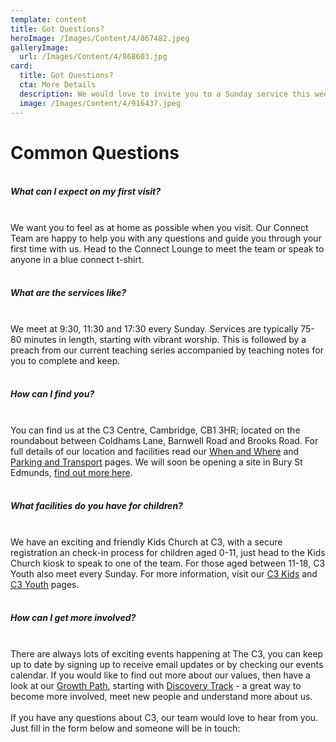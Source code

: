```yaml
---
template: content
title: Got Questions?
heroImage: /Images/Content/4/867482.jpeg
galleryImage:
  url: /Images/Content/4/868603.jpg
card:
  title: Got Questions?
  cta: More Details
  description: We would love to invite you to a Sunday service this week. If you have questions, you can find out about what to expect on your first visit here
  image: /Images/Content/4/916437.jpeg
---
```


<div id="ctl00_ctl00_cphBody_ctl04_elFormContents"><h1 class="section-title">
Common Questions</h1>

<h5>
<br/>
What can I expect on my first visit?</h5>
<br/>
We want you to feel as at home as possible when you visit. Our Connect Team are happy to help you with any questions and guide you through your first time with us. Head to the Connect Lounge to meet the team or speak to anyone in a blue connect t-shirt.<br/>
 
<h5>
What are the services like?</h5>
<br/>
We meet at 9:30, 11:30 and 17:30 every Sunday. Services are typically 75-80 minutes in length, starting with vibrant worship. This is followed by a preach from our current teaching series accompanied by teaching notes for you to complete and keep.<br/>
 
<h5>
How can I find you?</h5>
<br/>
You can find us at the C3 Centre, Cambridge, CB1 3HR; located on the roundabout between Coldhams Lane, Barnwell Road and Brooks Road. For full details of our location and facilities read our <a href="/newtochurch/c3cambridge/">When and Where</a> and <a href="/newtochurch/parkingtransport/">Parking and Transport</a> pages. We will soon be opening a site in Bury St Edmunds, <a href="/newtochurch/c3burystedmunds/">find out more here</a>.

<h5>
<br/>
What facilities do you have for children?</h5>
<br/>
We have an exciting and friendly Kids Church at C3, with a secure registration an check-in process for children aged 0-11, just head to the Kids Church kiosk to speak to one of the team. For those aged between 11-18, C3 Youth also meet every Sunday. For more information, visit our <a href="/030s/kidschurch/">C3 Kids</a> and <a href="/030s/youth/">C3 Youth</a> pages.

<h5>
<br/>
How can I get more involved?</h5>
<br/>
There are always lots of exciting events happening at The C3, you can keep up to date by signing up to receive email updates or by checking our events calendar. If you would like to find out more about our values, then have a look at our <a href="/nextsteps/growthpath/">Growth Path</a>, starting with <a href="/nextsteps/growthpath/discoverytrack/">Discovery Track</a> - a great way to become more involved, meet new people and understand more about us. <br/>
<br/>
If you have any questions about C3, our team would love to hear from you. Just fill in the form below and someone will be in touch:<br/>
